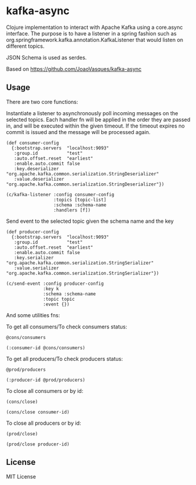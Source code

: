 # kafka-async

Clojure implementation to interact with Apache Kafka using a core.async interface. 
The purpose is to have a listener in a spring fashion such as 
org.springframework.kafka.annotation.KafkaListener that would listen on different topics.

JSON Schema is used as serdes.

Based on https://github.com/JoaoVasques/kafka-async

## Usage
There are two core functions:

Instantiate a listener to asynchronously poll incoming messages on the selected topics. 
Each handler fn will be applied in the order they are passed in, and will be executed within the given timeout.
If the timeout expires no commit is issued and the message will be processed again.

```
(def consumer-config
  {:bootstrap.servers  "localhost:9093"
   :group.id           "test"
   :auto.offset.reset  "earliest"
   :enable.auto.commit false
   :key.deserializer   "org.apache.kafka.common.serialization.StringDeserializer"
   :value.deserializer "org.apache.kafka.common.serialization.StringDeserializer"})

(c/kafka-listener :config consumer-config
                  :topics [topic-list]
                  :schema :schema-name
                  :handlers [f])
```

Send event to the selected topic given the schema name and the key
```
(def producer-config
  {:bootstrap.servers  "localhost:9093"
   :group.id           "test"
   :auto.offset.reset  "earliest"
   :enable.auto.commit false
   :key.serializer     "org.apache.kafka.common.serialization.StringSerializer"
   :value.serializer   "org.apache.kafka.common.serialization.StringSerializer"})

(c/send-event :config producer-config
              :key k
              :schema :schema-name
              :topic topic
              :event {})
```

And some utilities fns:

To get all consumers/To check consumers status:
```
@cons/consumers

(:consumer-id @cons/consumers)
```
To get all producers/To check producers status:
```
@prod/producers

(:producer-id @prod/producers)
```

To close all consumers or by id:
```
(cons/close)

(cons/close consumer-id)
```
To close all producers or by id:
```
(prod/close)

(prod/close producer-id)
```



## License

MIT License